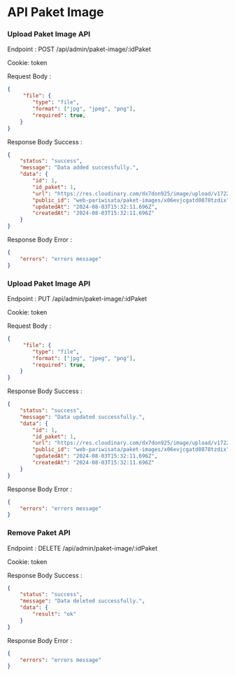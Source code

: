 # API Paket Image

### Upload Paket Image API
Endpoint : POST /api/admin/paket-image/:idPaket

Cookie: token

Request Body :

```json
{
     "file": {
        "type": "file",
        "format": ["jpg", "jpeg", "png"],
        "required": true,
    }
}
```

Response Body Success :

```json
{
    "status": "success",
    "message": "Data added successfully.",
    "data": {
        "id": 1,
        "id_paket": 1,
        "url": "https://res.cloudinary.com/dx7don925/image/upload/v1722699130/web-pariwisata/paket-images/x06evjcgatd0878tzdix.png",
        "public_id": "web-pariwisata/paket-images/x06evjcgatd0878tzdix",
        "updatedAt": "2024-08-03T15:32:11.696Z",
        "createdAt": "2024-08-03T15:32:11.696Z"
    }
}
```

Response Body Error :

```json
{
    "errors": "errors message"
}
```
### Upload Paket Image API
Endpoint : PUT /api/admin/paket-image/:idPaket

Cookie: token

Request Body :

```json
{
     "file": {
        "type": "file",
        "format": ["jpg", "jpeg", "png"],
        "required": true,
    }
}
```

Response Body Success :

```json
{
    "status": "success",
    "message": "Data updated successfully.",
    "data": {
        "id": 1,
        "id_paket": 1,
        "url": "https://res.cloudinary.com/dx7don925/image/upload/v1722699130/web-pariwisata/paket-images/x06evjcgatd0878tzdix.png",
        "public_id": "web-pariwisata/paket-images/x06evjcgatd0878tzdix",
        "updatedAt": "2024-08-03T15:32:11.696Z",
        "createdAt": "2024-08-03T15:32:11.696Z"
    }
}
```

Response Body Error :

```json
{
    "errors": "errors message"
}
```


### Remove Paket API
Endpoint : DELETE /api/admin/paket-image/:idPaket

Cookie: token

Response Body Success :

```json
{
    "status": "success",
    "message": "Data deleted successfully.",
    "data": {
        "result": "ok"
    }
}
```

Response Body Error :

```json
{
    "errors": "errors message"
}
```

